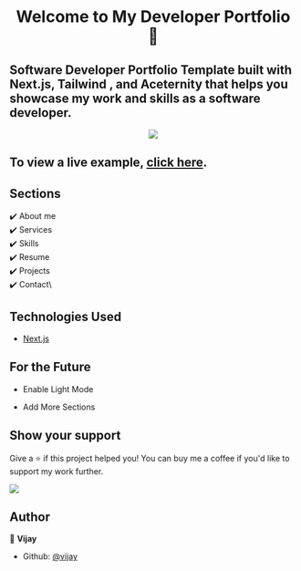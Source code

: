 <h1 align="center">Welcome to My Developer Portfolio 👋</h1>

## Software Developer Portfolio Template built with Next.js, Tailwind , and Aceternity that helps you showcase my work and skills as a software developer.

<p align="center">
  <kbd>
    <img src="https://github.com/user-attachments/assets/bacdd599-16bf-4739-978f-65c674e9bdae"></img>
  </kbd>
</p>

## To view a live example, **[click here](https://vijaymurugaesan-portfolio.vercel.app/)**.

## Sections

✔️ About me\
✔️ Services\
✔️ Skills\
✔️ Resume\
✔️ Projects\
✔️ Contact\

## Technologies Used

- [Next.js](https://nextjs.org/)


## For the Future

- Enable Light Mode

- Add More Sections

## Show your support

Give a ⭐️ if this project helped you! You can buy me a coffee if you'd like to support my work further.
<div>
  <a href="https://www.buymeacoffee.com/1hanzla100"><img src="https://img.buymeacoffee.com/button-api/?text=Buy me a coffee&emoji=☕&slug=1hanzla100&button_colour=FFDD00&font_colour=ffffff&font_family=Cookie&outline_colour=000000&coffee_colour=FFDD00" /></a>
 </div>

## Author

👤 **Vijay**

- Github: [@vijay](https://github.com/vijay-murugaesan)
